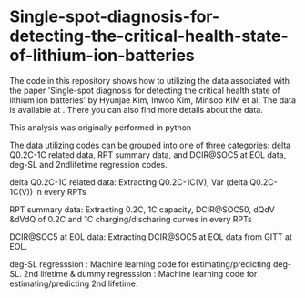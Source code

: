 # Single-spot-diagnosis-for-detecting-the-critical-health-state-of-lithium-ion-batteries


The code in this repository shows how to utilizing the data associated with the paper 'Single-spot diagnosis for detecting the critical health state of lithium ion batteries' by Hyunjae Kim, Inwoo Kim, Minsoo KIM et al. The data is available at . There you can also find more details about the data.

This analysis was originally performed in python

The data utilizing codes can be grouped into one of three categories: delta Q0.2C-1C related data, RPT summary data, and DCIR@SOC5 at EOL data, deg-SL and 2ndlifetime regression codes.

delta Q0.2C-1C related data: Extracting  Q0.2C-1C(V), Var (delta Q0.2C-1C(V)) in every RPTs

RPT summary data: Extracting 0.2C, 1C capacity, DCIR@SOC50, dQdV &dVdQ of 0.2C and 1C charging/discharing curves in every RPTs

DCIR@SOC5 at EOL data: Extracting DCIR@SOC5 at EOL data from GITT at EOL.

deg-SL regresssion : Machine learning code for estimating/predicting deg-SL.
2nd lifetime & dummy regresssion :  Machine learning code for estimating/predicting 2nd lifetime.
